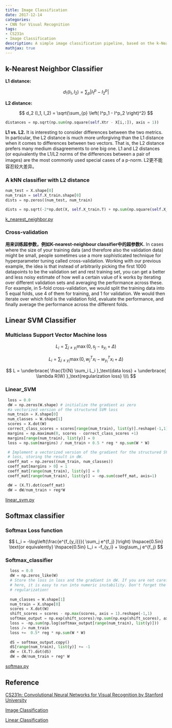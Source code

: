 ```yaml
---
title: Image Classification
date: 2017-12-14
categories:
- CNN for Visual Recognition
tags: 
- CS231n
- Image Classification
description: A simple image classification pipeline, based on the k-Nearest Neighbor or the SVM/Softmax classifier.
mathjax: true
---
```

## k-Nearest Neighbor Classifier
**L1 distance:**

$$ d_1 (I_1, I_2) = \sum_{p} \left| I^p_1 - I^p_2 \right| $$

**L2 distance:**

$$ d_2 (I_1, I_2) = \sqrt{\sum_{p} \left( I^p_1 - I^p_2 \right)^2} $$

```python
distances = np.sqrt(np.sum(np.square(self.Xtr - X[i,:]), axis = 1))

```

**L1 vs. L2.** It is interesting to consider differences between the two metrics. In particular, the L2 distance is much more unforgiving than the L1 distance when it comes to differences between two vectors. That is, the L2 distance prefers many medium disagreements to one big one. L1 and L2 distances (or equivalently the L1/L2 norms of the differences between a pair of images) are the most commonly used special cases of a p-norm. L2更不能容忍较大差异。

### A kNN classifier with L2 distance
```python
num_test = X.shape[0]
num_train = self.X_train.shape[0]
dists = np.zeros((num_test, num_train)

dists = np.sqrt(-2*np.dot(X, self.X_train.T) + np.sum(np.square(self.X_train), axis = 1) + np.transpose([np.sum(np.square(X), axis = 1)]))
```
[k_nearest_neighbor.py](https://github.com/lightaime/cs231n/blob/master/assignment1/cs231n/classifiers/k_nearest_neighbor.py "k_nearest_neighbor.py")

### Cross-validation
**用来训练超参数，例如K-nearest-neighbour classifier中的超参数K.**
In cases where the size of your training data (and therefore also the validation data) might be small, people sometimes use a more sophisticated technique for hyperparameter tuning called cross-validation. Working with our previous example, the idea is that instead of arbitrarily picking the first 1000 datapoints to be the validation set and rest training set, you can get a better and less noisy estimate of how well a certain value of k works by iterating over different validation sets and averaging the performance across these. For example, in 5-fold cross-validation, we would split the training data into 5 equal folds, use 4 of them for training, and 1 for validation. We would then iterate over which fold is the validation fold, evaluate the performance, and finally average the performance across the different folds.

## Linear SVM Classifier
### Multiclass Support Vector Machine loss

$$ L_i = \sum_{j\neq y_i} \max(0, s_j - s_{y_i} + \Delta) $$

$$ L_i = \sum_{j\neq y_i} \max(0, w_j^T x_i - w_{y_i}^T x_i + \Delta) $$

$$ L =  \underbrace{ \frac{1}{N} \sum_i L_i }_\text{data loss} + \underbrace{ \lambda R(W) }_\text{regularization loss} \\\\ $$

### Linear_SVM
```python
 loss = 0.0
 dW = np.zeros(W.shape) # initialize the gradient as zero
 #a vectorized version of the structured SVM loss
 num_train = X.shape[0]
 num_classes = W.shape[1]
 scores = X.dot(W)
 correct_class_scores = scores[range(num_train), list(y)].reshape(-1,1) #(N, 1)
 margins = np.maximum(0, scores - correct_class_scores +1)
 margins[range(num_train), list(y)] = 0
 loss = np.sum(margins) / num_train + 0.5 * reg * np.sum(W * W)

 # Implement a vectorized version of the gradient for the structured SVM     #
 # loss, storing the result in dW. 
 coeff_mat = np.zeros((num_train, num_classes))
 coeff_mat[margins > 0] = 1
 coeff_mat[range(num_train), list(y)] = 0
 coeff_mat[range(num_train), list(y)] = -np.sum(coeff_mat, axis=1)

 dW = (X.T).dot(coeff_mat)
 dW = dW/num_train + reg*W
```
[linear_svm.py](https://github.com/lightaime/cs231n/blob/master/assignment1/cs231n/classifiers/linear_svm.py "linear_svm.py")

## Softmax classifier
### Softmax Loss function

$$ L_i = -\log\left(\frac{e^{f_{y_i}}}{ \sum_j e^{f_j} }\right) \hspace{0.5in} \text{or equivalently} \hspace{0.5in} L_i = -f_{y_i} + \log\sum_j e^{f_j} $$

### Softmax_classifier
```python
  loss = 0.0
  dW = np.zeros_like(W)
  # Store the loss in loss and the gradient in dW. If you are not careful     #
  # here, it is easy to run into numeric instability. Don't forget the        #
  # regularization!                                                           #
  
  num_classes = W.shape[1]
  num_train = X.shape[0]
  scores = X.dot(W)
  shift_scores = scores - np.max(scores, axis = 1).reshape(-1,1)
  softmax_output = np.exp(shift_scores)/np.sum(np.exp(shift_scores), axis =  1).reshape(-1,1)
  loss = -np.sum(np.log(softmax_output[range(num_train), list(y)]))
  loss /= num_train 
  loss +=  0.5* reg * np.sum(W * W)
  
  dS = softmax_output.copy()
  dS[range(num_train), list(y)] += -1
  dW = (X.T).dot(dS)
  dW = dW/num_train + reg* W 

```
[softmax.py](https://github.com/lightaime/cs231n/blob/master/assignment1/cs231n/classifiers/softmax.py "softmax.py")


## Reference
[CS231n: Convolutional Neural Networks for Visual Recognition by Stanford University](http://cs231n.stanford.edu/index.html)

[Image Classification](http://cs231n.github.io/classification/)

[Linear Classification](http://cs231n.github.io/linear-classify/)